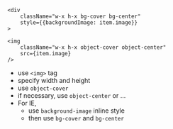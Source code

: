 ```
<div 
    className="w-x h-x bg-cover bg-center" 
    style={{backgroundImage: item.image}}
>
```
```
<img
    className="w-x h-x object-cover object-center"
    src={item.image}
/>
```

- use `<img>` tag  
- specify width and height  
- use `object-cover`  
- if necessary, use `object-center` or ...  
- For IE,    
    - use `background-image` inline style   
    - then use `bg-cover` and `bg-center`